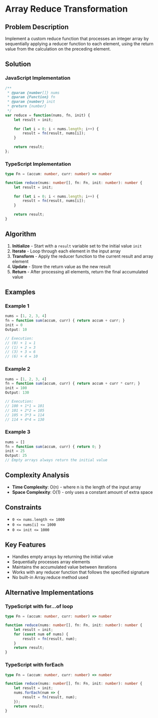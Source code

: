 # Array Reduce Transformation

## Problem Description

Implement a custom reduce function that processes an integer array by sequentially applying a reducer function to each element, using the return value from the calculation on the preceding element.

## Solution

### JavaScript Implementation

```javascript
/**
 * @param {number[]} nums
 * @param {Function} fn
 * @param {number} init
 * @return {number}
 */
var reduce = function(nums, fn, init) {
    let result = init;
    
    for (let i = 0; i < nums.length; i++) {
        result = fn(result, nums[i]);
    }
    
    return result;
};
```

### TypeScript Implementation

```typescript
type Fn = (accum: number, curr: number) => number

function reduce(nums: number[], fn: Fn, init: number): number {
    let result = init;
    
    for (let i = 0; i < nums.length; i++) {
        result = fn(result, nums[i]);
    }
    
    return result;
}
```

## Algorithm

1. **Initialize** - Start with a `result` variable set to the initial value `init`
2. **Iterate** - Loop through each element in the input array
3. **Transform** - Apply the reducer function to the current result and array element
4. **Update** - Store the return value as the new result
5. **Return** - After processing all elements, return the final accumulated value

## Examples

### Example 1
```javascript
nums = [1, 2, 3, 4]
fn = function sum(accum, curr) { return accum + curr; }
init = 0
Output: 10

// Execution:
// (0) + 1 = 1
// (1) + 2 = 3  
// (3) + 3 = 6
// (6) + 4 = 10
```

### Example 2
```javascript
nums = [1, 2, 3, 4]
fn = function sum(accum, curr) { return accum + curr * curr; }
init = 100
Output: 130

// Execution:
// 100 + 1*1 = 101
// 101 + 2*2 = 105
// 105 + 3*3 = 114
// 114 + 4*4 = 130
```

### Example 3
```javascript
nums = []
fn = function sum(accum, curr) { return 0; }
init = 25
Output: 25
// Empty arrays always return the initial value
```

## Complexity Analysis

- **Time Complexity**: O(n) - where n is the length of the input array
- **Space Complexity**: O(1) - only uses a constant amount of extra space

## Constraints

- `0 <= nums.length <= 1000`
- `0 <= nums[i] <= 1000` 
- `0 <= init <= 1000`

## Key Features

- Handles empty arrays by returning the initial value
- Sequentially processes array elements
- Maintains the accumulated value between iterations
- Works with any reducer function that follows the specified signature
- No built-in Array.reduce method used

## Alternative Implementations

### TypeScript with for...of loop
```typescript
type Fn = (accum: number, curr: number) => number

function reduce(nums: number[], fn: Fn, init: number): number {
    let result = init;
    for (const num of nums) {
        result = fn(result, num);
    }
    return result;
}
```

### TypeScript with forEach
```typescript
type Fn = (accum: number, curr: number) => number

function reduce(nums: number[], fn: Fn, init: number): number {
    let result = init;
    nums.forEach(num => {
        result = fn(result, num);
    });
    return result;
}
```
